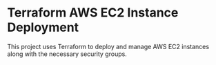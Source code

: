 # Terraform AWS EC2 Instance Deployment
 This project uses Terraform to deploy and manage AWS EC2 instances along with the necessary security groups.
